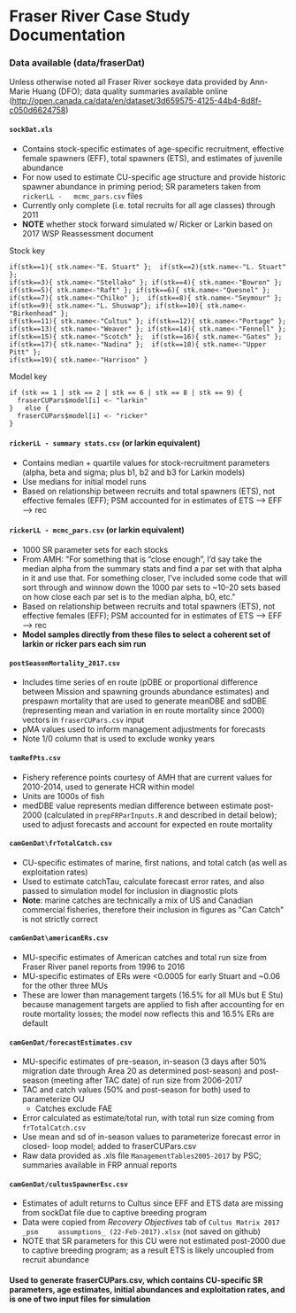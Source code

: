 # Fraser River Case Study Documentation #

### Data available (data/fraserDat)
Unless otherwise noted all Fraser River sockeye data provided by Ann-Marie Huang (DFO); data quality summaries available online (http://open.canada.ca/data/en/dataset/3d659575-4125-44b4-8d8f-c050d6624758)

#### `sockDat.xls`
-	Contains stock-specific estimates of age-specific recruitment, effective 	female spawners (EFF), total spawners (ETS), and estimates of juvenile 	abundance
-	For now used to estimate CU-specific age structure and provide historic  	spawner abundance in priming period; SR parameters taken from `rickerLL - 	mcmc_pars.csv` files
-	Currently only complete (i.e. total recruits for all age classes) through 2011
-	**NOTE** whether stock forward simulated w/ Ricker or Larkin based on 2017 WSP 	Reassessment document

Stock key

	if(stk==1){ stk.name<-"E. Stuart" };  if(stk==2){stk.name<-"L. Stuart" };
	if(stk==3){ stk.name<-"Stellako" }; if(stk==4){ stk.name<-"Bowron" };  
	if(stk==5){ stk.name<-"Raft" }; if(stk==6){ stk.name<-"Quesnel" }; 
	if(stk==7){ stk.name<-"Chilko" };  if(stk==8){ stk.name<-"Seymour" }; 
	if(stk==9){ stk.name<-"L. Shuswap"}; if(stk==10){ stk.name<-"Birkenhead" }; 
	if(stk==11){ stk.name<-"Cultus" }; if(stk==12){ stk.name<-"Portage" };  
	if(stk==13){ stk.name<-"Weaver" }; if(stk==14){ stk.name<-"Fennell" }; 
	if(stk==15){ stk.name<-"Scotch" };  if(stk==16){ stk.name<-"Gates" };  
	if(stk==17){ stk.name<-"Nadina" };  if(stk==18){ stk.name<-"Upper Pitt" };  
	if(stk==19){ stk.name<-"Harrison" }

Model key

    if (stk == 1 | stk == 2 | stk == 6 | stk == 8 | stk == 9) {
	  fraserCUPars$model[i] <- "larkin"
	}	else {
	  fraserCUPars$model[i] <- "ricker"
	}

#### `rickerLL - summary stats.csv` (or larkin equivalent)
-	Contains median + quartile values for stock-recruitment parameters (alpha, beta 	and sigma; plus b1, b2 and b3 for Larkin models)
-	Use medians for initial model runs
-	Based on relationship between recruits and total spawners (ETS), not effective females (EFF); PSM accounted for in estimates of ETS --> EFF --> rec

#### `rickerLL - mcmc_pars.csv` (or larkin equivalent)
-	1000 SR parameter sets for each stocks
-	From AMH: "For something that is “close enough”, I’d say take the median alpha 	from the summary stats and find a par set with that alpha in it and use that. 	For something closer, I’ve included some code that will sort through and winnow 	down the 1000 par sets to ~10-20 sets based on how close each par set is to the	median alpha, b0, etc."
-	Based on relationship between recruits and total spawners (ETS), not effective 	females (EFF); PSM accounted for in estimates of ETS --> EFF --> rec 
-	**Model samples directly from these files to select a coherent set of larkin or 	ricker pars each sim run**

#### `postSeasonMortality_2017.csv`
-	Includes time series of en route (pDBE or proportional difference between 	Mission and spawning grounds abundance estimates) and prespawn mortality that 	are used to generate meanDBE and sdDBE (representing mean and variation in en 	route mortality since 2000) vectors in `fraserCUPars.csv` input
-	pMA values used to inform management adjustments for forecasts
-	Note 1/0 column that is used to exclude wonky years

#### `tamRefPts.csv`
-	Fishery reference points courtesy of AMH that are current values for 2010-2014, 	used to generate HCR within model
-	Units are 1000s of fish
-	medDBE value represents median difference between estimate post-2000 (calculated 	in `prepFRParInputs.R` and described in detail below); used to adjust forecasts 	and account for expected en route mortality

#### `camGenDat\frTotalCatch.csv`
-	CU-specific estimates of marine, first nations, and total catch (as well as 	exploitation rates)
-	Used to estimate catchTau, calculate forecast error rates, and also passed to 	simulation model for inclusion in diagnostic plots
-	**Note**: marine catches are technically a mix of US and Canadian commercial 	fisheries, therefore their inclusion in figures as "Can Catch" is not strictly 	correct

#### `camGenDat\americanERs.csv`
-	MU-specific estimates of American catches and total run size from Fraser River 	panel reports from 1996 to 2016
-	MU-specific estimates of ERs were <0.0005 for early Stuart and ~0.06 for the 	other three MUs
-	These are lower than management targets (16.5% for all MUs but E Stu) because 	management targets are applied to fish after accounting for en route mortality 	losses; the model now reflects this and 16.5% ERs are default 

#### `camGenDat/forecastEstimates.csv`
-	MU-specific estimates of pre-season, in-season (3 days after 50% migration date 	through Area 20 as determined post-season) and post-season (meeting after TAC date) 	of run size from 2006-2017
-	TAC and catch values (50% and post-season for both) used to parameterize OU
	-	Catches exclude FAE
-	Error calculated as estimate/total run, with total run size coming from 	`frTotalCatch.csv`
-	Use mean and sd of in-season values to parameterize forecast error in closed-	loop model; added to fraserCUPars.csv
-	Raw data provided as .xls file `ManagementTables2005-2017` by PSC; summaries 	available in FRP annual reports

#### `camGenDat/cultusSpawnerEsc.csv`
-	Estimates of adult returns to Cultus since EFF and ETS data are missing from 	sockDat file due to captive breeding program
-	Data were copied from *Recovery Objectives* tab of `Cultus Matrix 2017 _psm 	assumptions_ (22-Feb-2017).xlsx` (not saved on github)
-	NOTE that SR parameters for this CU were not estimated post-2000 due to captive 	breeding program; as a result ETS is likely uncoupled from recruit abundance

#### Used to generate fraserCUPars.csv, which contains CU-specific SR parameters, age estimates, initial abundances and exploitation rates, and is one of two input files for simulation